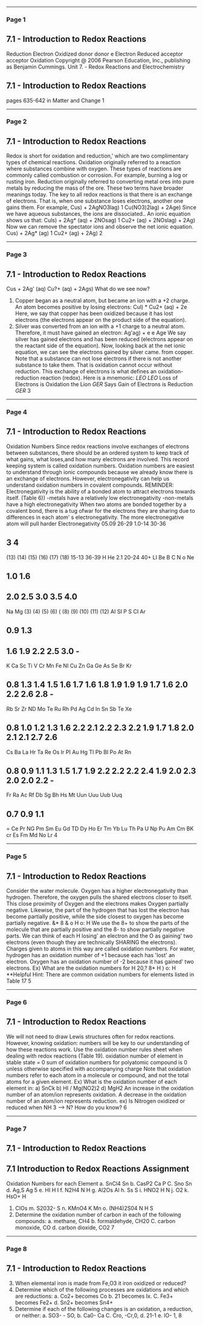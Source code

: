 

---

### Page 1

## 7.1 - Introduction to Redox Reactions
Reduction
Electron
Oxidized
donor
donor
e
Electron
Reduced
acceptor
acceptor
Oxidation
Copyright @ 2006 Pearson Education, Inc., publishing as Benjamin Cummings.
Unit 7. - Redox Reactions and Electrochemistry
## 7.1 - Introduction to Redox Reactions
pages 635-642 in Matter and Change
1


---

### Page 2

## 7.1 - Introduction to Redox Reactions
Redox is short for oxidation and reduction,' which are two complimentary types
of chemical reactions.
Oxidation originally referred to a reaction where substances combine with
oxygen. These types of reactions are commonly called combustion or
corrosion. For example, burning a log or rusting iron.
Reduction originally referred to converting metal ores into pure metals by
reducing the mass of the ore.
These two terms have broader meanings today.
The key to all redox reactions is that there is an exchange of electrons. That is,
when one substance loses electrons, another one gains them.
For example,
Cus) + 2AgNO3lag) 1 Cu(NO3)2lag) + 2Age)
Since we have aqueous substances, the ions are dissociated.. An ionic equation
shows us
that:
Culs) + 2Ag* (aq) + 2NOsag) 1 Cu2+ (aq) + 2NOslag) + 2Ag)
Now we can remove the spectator ions and observe the net ionic equation.
Cus) + 2Ag* (ag) 1 Cu2+ (ag) + 2Ag)
2


---

### Page 3

## 7.1 - Introduction to Redox Reactions
Cus + 2Ag' (aq)  Cu?+ (aq) + 2Ags)
What do we see now?
1. Copper began as a neutral atom, but became an ion with a +2 charge.
An atom becomes positive by losing electrons:
Cul) * Cu2+ (aq) + 2e
Here, we say that copper has been oxidized because it has lost
electrons (the electrons appear on the product side of the equation).
2. Silver was converted from an ion with a +1 charge to a neutral atom.
Therefore, it must have gained an electron:
Ag'ag) + e e Age
We say silver has gained electrons and has been reduced (electrons
appear on the reactant side of the equation).
Now, looking back at the net ionic equation, we can see the electrons
gained by silver came. from copper.
Note that a substance can not lose electrons if there is not another
substance to take them. That is oxidation cannot occur without
reduction.
This exchange of electrons is what defines an oxidation-reduction
reaction (redox).
Here is a mnemonic:
$LEO$
$LEO$
Loss of
Electrons
is Oxidation
the Lion
$GER$
Says
Gain of
Electrons
is Reduction
$GER$
3


---

### Page 4

## 7.1 - Introduction to Redox Reactions
Oxidation Numbers
Since redox reactions involve exchanges of electrons between substances, there should be
an ordered system to keep track of what gains, what loses,and how many electrons are
involved. This record keeping system is called oxidation numbers.
Oxidation numbers are easiest to understand through ionic compounds because we
already know there is an exchange of electrons.
However, electronegativity can help us understand oxidation numbers in
covalent compounds. REMINDER: Electronegativity is the ability of a bonded atom to
attract electrons towards itself. (Table 6))
-metals have a relatively low electronegativity
-non-metals have a high electronegativity
When two atoms are bonded together by a covalent bond, there is a tug ofwar for the
electrons they are sharing due to differences in each atom' s electronegativity. The more
electronegative atom will pull harder
Electronegativity
05.09
26-29
1.0-14
30-36
## 3 4
(13) (14) (15) (16) (17) (18)
15-13
36-39
H
He
2.1
20-24
40+
LI Be
B C N o
Ne
## 1.0 1.6
## 2.0 2.5 3.0 3.5 4.0
Na Mg (3) (4) (5) (6) ( (8) (9) (10) (11) (12) AI SI P S CI Ar
## 0.9 1.3
## 1.6 1.9 2.2 2.5 3.0 -
K Ca Sc Ti V Cr Mn Fe
NI Cu Zn Ga Ge As Se Br Kr
## 0.8 1.3 1.4 1.5 1.6 1.7 1.6 1.8 1.9 1.9 1.9 1.7 1.6 2.0 2.2 2.6 2.8 -
Rb Sr
Zr ND Mo Te Ru Rh Pd Ag Cd In Sn Sb Te
Xe
## 0.8 1.0 1.2 1.3 1.6 2.2 2.1 2.2 2.3 2.2 1.9 1.7 1.8 2.0 2.1 2.1 2.7 2.6
Cs Ba La Hr Ta
Re Os Ir PI Au Hg TI Pb BI Po At Rn
## 0.8 0.9 1.1 1.3 1.5 1.7 1.9 2.2 2.2 2.2 2.4 1.9 2.0 2.3 2.0 2.0 2.2 -
Fr Ra Ac Rf Db Sg Bh Hs Mt Uun Uuu Uub
Uuq
## 0.7 0.9 1.1
=
Ce Pr NG Pm Sm Eu Gd TD Dy Ho Er Tm Yb Lu
Th Pa U Np Pu Am Cm BK cr Es Fm Md No Lr
4


---

### Page 5

## 7.1 - Introduction to Redox Reactions
Consider the water molecule. Oxygen has a higher electronegativity than hydrogen.
Therefore, the oxygen pulls the shared electrons closer to itself.
This close proximity of Oxygen and the electrons makes Oxygen partially negative.
Likewise, the part of the hydrogen that has lost the electron has become partially
positive, while the side closest to oxygen has become partially negative.
&* 8 & o
H o: H
We use the 8+ to show the parts of the molecule that are partially positive and the 8- to
show partially negative parts.
We can think of each H losing' an electron and the O as gaining' two electrons (even
though they are technically SHARING the electrons).
Charges given to atoms in this way are called oxidation numbers.
For water, hydrogen has an oxidation number of +1 because each has 'lost' an
electron. Oxygen has an oxidation number of -2 because it has gained' two electrons.
Ex) What are the oxidation numbers for H 20,?
8*
H
) o: H
**Helpful Hint: There are common oxidation numbers for elements listed in Table 17
5


---

### Page 6

## 7.1 - Introduction to Redox Reactions
We will not need to draw Lewis structures often for redox reactions. However,
knowing oxidation: numbers will be key to our understanding of how these reactions
work.
Use the oxidation number rules sheet when dealing with redox reactions (Table 19).
oxidation number of element in stable state = 0
sum of oxidation numbers for polyatomic compound is 0 unless otherwise
specified with accompanying charge
Note that oxidation numbers refer to each atom in a molecule or compound, and not
the total atoms for a given element.
Ex) What is the oxidation number of each element in:
a) SnCk
b) HI
/ Mg(NO2)2
d) MgH2
An increase in the oxidation number of an atom/ion represents oxidation.
A decrease in the oxidation number of an atom/ion represents reduction.
ex) Is Nitrogen oxidized or reduced when NH 3 --> N? How do you know?
6


---

### Page 7

## 7.1 - Introduction to Redox Reactions
## 7.1 Introduction to Redox Reactions Assignment
Oxidation Numbers for each Element
a. SnCl4
Sn
b. CasP2
Ca
P
C. Sno
Sn
d. Ag,S
Ag
5
e. HI
H
I
f. N2H4
N
H
g. Al2Os
Al
h. Ss
S
i. HNO2
H
N
j. O2
k. HsO+
H
1. CIOs
m. S2032-
S
n. KMnO4
K
Mn
o. (NH4)2S04
N
H
S
2. Determine the oxidation number of carbon in each of the following compounds:
a. methane, CH4
b. formaldehyde, CH20
C. carbon monoxide, CO
d. carbon dioxide, CO2
7


---

### Page 8

## 7.1 - Introduction to Redox Reactions
3. When elemental iron is made from Fe,O3 it iron oxidized or reduced?
4. Determine which of the following processes are oxidations and which are reductions:
a. Co2+ becomes Co
b. 21 becomes Ix.
C. Fe3+ becomes Fe2+
d. Sn2+ becomes Sn4+
5. Determine if each of the following changes is an oxidation, a reduction, or neither:
a. SO3- - SO,
b. Ca0- Ca
C. Cro, -Cr,0,
d. 21-1
e. IO- 1,
8